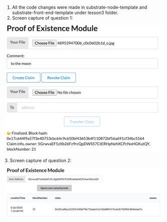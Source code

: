 1. All the code changes were made in substrate-node-template and substrate-front-end-template under lesson3 folder.
2. Screen capture of question 1:
<p align="center">
  <img src="./media/add_memo_to_claim.png">
</p>
3. Screen capture of question 2:
<p align="center">
  <img src="./media/query_user_owned_proofs.png">
</p>
